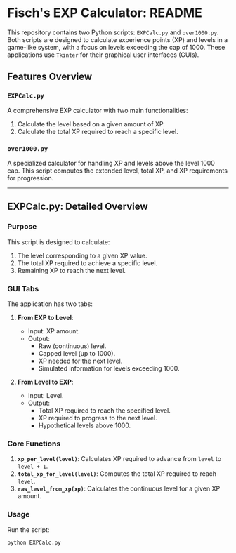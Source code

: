 # Fisch's EXP Calculator: README

This repository contains two Python scripts: `EXPCalc.py` and `over1000.py`. Both scripts are designed to calculate experience points (XP) and levels in a game-like system, with a focus on levels exceeding the cap of 1000. These applications use `Tkinter` for their graphical user interfaces (GUIs).

## Features Overview

### `EXPCalc.py`
A comprehensive EXP calculator with two main functionalities:
1. Calculate the level based on a given amount of XP.
2. Calculate the total XP required to reach a specific level.

### `over1000.py`
A specialized calculator for handling XP and levels above the level 1000 cap. This script computes the extended level, total XP, and XP requirements for progression.

---

## EXPCalc.py: Detailed Overview

### Purpose
This script is designed to calculate:
1. The level corresponding to a given XP value.
2. The total XP required to achieve a specific level.
3. Remaining XP to reach the next level.

### GUI Tabs
The application has two tabs:
1. **From EXP to Level**:
   - Input: XP amount.
   - Output:
     - Raw (continuous) level.
     - Capped level (up to 1000).
     - XP needed for the next level.
     - Simulated information for levels exceeding 1000.

2. **From Level to EXP**:
   - Input: Level.
   - Output:
     - Total XP required to reach the specified level.
     - XP required to progress to the next level.
     - Hypothetical levels above 1000.

### Core Functions
1. **`xp_per_level(level)`**: Calculates XP required to advance from `level` to `level + 1`.
2. **`total_xp_for_level(level)`**: Computes the total XP required to reach `level`.
3. **`raw_level_from_xp(xp)`**: Calculates the continuous level for a given XP amount.

### Usage
Run the script:
```bash
python EXPCalc.py
